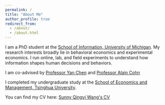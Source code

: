 ```yaml
---
permalink: /
title: "About Me"
author_profile: true
redirect_from: 
  - /about/
  - /about.html
---
```


I am a PhD student at the [School of Information, University of Michigan](https://www.si.umich.edu/). My research interests broadly lie in behavioral economics and experimental economics. I run online, lab, and field experiments to understand how information shapes human decisions and behaviors.

I am co-advised by [Professor Yan Chen](https://yanchen.people.si.umich.edu/) and [Professor Alain Cohn](https://sites.google.com/site/alaincohn/home)

I completed my undergraduate study at the [School of Economics and Management, Tsinghua University](https://www.sem.tsinghua.edu.cn/en/).

You can find my CV here: [Sunny Qingyi Wang's CV](../assets/sqw_CV.pdf)
